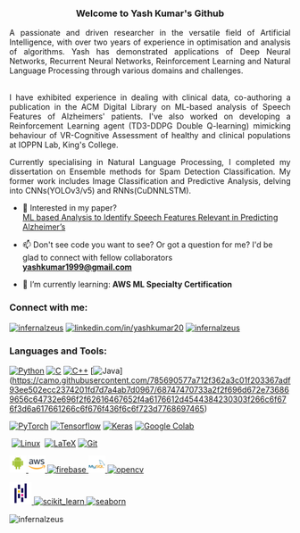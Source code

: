 <h3 align="center">Welcome to Yash Kumar's Github</h3>
<div style='text-align: justify;'>
A passionate and driven researcher in the versatile field of Artificial Intelligence, with over two years of experience in optimisation and analysis of algorithms. Yash has demonstrated applications of Deep Neural Networks, Recurrent Neural Networks, Reinforcement Learning and Natural Language Processing through various domains and challenges.<br><br>

I have exhibited experience in dealing with clinical data, co-authoring a publication in the ACM Digital Library on ML-based analysis of Speech Features of Alzheimers' patients. I've also worked on developing a Reinforcement Learning agent (TD3-DDPG Double Q-learning) mimicking behaviour of VR-Cognitive Assessment of healthy and clinical populations at IOPPN Lab, King's College.

Currently specialising in Natural Language Processing, I completed my dissertation on Ensemble methods for Spam Detection Classification. My former work includes Image Classification and Predictive Analysis, delving into CNNs(YOLOv3/v5) and RNNs(CuDNNLSTM).
</div>

- :page_with_curl: Interested in my paper?<br>
  [ML based Analysis to Identify Speech Features Relevant in Predicting Alzheimer’s](https://www.doi.org/10.1145/3532213.3532244)

- 📫 Don't see code you want to see? Or got a question for me? I'd be glad to connect with fellow collaborators<br>
  **yashkumar1999@gmail.com**

- 🌱 I’m currently learning: **AWS ML Specialty Certification**

<h3 align="left">Connect with me:</h3>
<p align="left">
<a href="https://twitter.com/infernalzeus" target="blank"><img align="center" src="https://raw.githubusercontent.com/rahuldkjain/github-profile-readme-generator/master/src/images/icons/Social/twitter.svg" alt="infernalzeus" height="30" width="40" /></a>
<a href="https://linkedin.com/in/linkedin.com/in/yashkumar20" target="blank"><img align="center" src="https://raw.githubusercontent.com/rahuldkjain/github-profile-readme-generator/master/src/images/icons/Social/linked-in-alt.svg" alt="linkedin.com/in/yashkumar20" height="30" width="40" /></a>
<a href="https://www.youtube.com/c/infernalzeus" target="blank"><img align="center" src="https://raw.githubusercontent.com/rahuldkjain/github-profile-readme-generator/master/src/images/icons/Social/youtube.svg" alt="infernalzeus" height="30" width="40" /></a>
</p>

<h3 align="left">Languages and Tools:</h3>

[![Python](https://camo.githubusercontent.com/207fafb139e3211ecf407d70144f6358eca5136e86b73261cef968c0533d81b4/68747470733a2f2f696d672e736869656c64732e696f2f62616467652f507974686f6e2d3337373661622e7376673f6c6f676f3d707974686f6e266c6f676f436f6c6f723d7768697465)](https://camo.githubusercontent.com/207fafb139e3211ecf407d70144f6358eca5136e86b73261cef968c0533d81b4/68747470733a2f2f696d672e736869656c64732e696f2f62616467652f507974686f6e2d3337373661622e7376673f6c6f676f3d707974686f6e266c6f676f436f6c6f723d7768697465) [![C](https://camo.githubusercontent.com/5403cba6c03d6751a2c9971f4e4cbe426e3586424cb4867dab59ee3a2517631c/68747470733a2f2f696d672e736869656c64732e696f2f62616467652f632d2532333030353939432e7376673f266c6f676f3d63266c6f676f436f6c6f723d7768697465)](https://camo.githubusercontent.com/5403cba6c03d6751a2c9971f4e4cbe426e3586424cb4867dab59ee3a2517631c/68747470733a2f2f696d672e736869656c64732e696f2f62616467652f632d2532333030353939432e7376673f266c6f676f3d63266c6f676f436f6c6f723d7768697465) [![C++](https://camo.githubusercontent.com/286241670a3407ebb46152fe548106f7186fe59e37e8a699c31412333e0c4d3c/68747470733a2f2f696d672e736869656c64732e696f2f62616467652f432532622532622d3030353939632e7376673f6c6f676f3d63253262253262266c6f676f436f6c6f723d7768697465)](https://camo.githubusercontent.com/286241670a3407ebb46152fe548106f7186fe59e37e8a699c31412333e0c4d3c/68747470733a2f2f696d672e736869656c64732e696f2f62616467652f432532622532622d3030353939632e7376673f6c6f676f3d63253262253262266c6f676f436f6c6f723d7768697465) [![Java](https://camo.githubusercontent.com/785690577a712f362a3c01f203367adf93ee502ecc2374201fd7d7a4ab7d0967/68747470733a2f2f696d672e736869656c64732e696f2f62616467652f4a6176612d4544384230303f266c6f676f3d6a617661266c6f676f436f6c6f723d7768697465)]
(https://camo.githubusercontent.com/785690577a712f362a3c01f203367adf93ee502ecc2374201fd7d7a4ab7d0967/68747470733a2f2f696d672e736869656c64732e696f2f62616467652f4a6176612d4544384230303f266c6f676f3d6a617661266c6f676f436f6c6f723d7768697465)



[![PyTorch](https://camo.githubusercontent.com/37bcdb0cc3116a7a85894fc5ae5bca33061d4b9e55aa2ea64c3f9edbc8c150b9/68747470733a2f2f696d672e736869656c64732e696f2f62616467652f5079546f7263682d6565346332632e7376673f6c6f676f3d7079746f726368266c6f676f436f6c6f723d7768697465)](https://camo.githubusercontent.com/37bcdb0cc3116a7a85894fc5ae5bca33061d4b9e55aa2ea64c3f9edbc8c150b9/68747470733a2f2f696d672e736869656c64732e696f2f62616467652f5079546f7263682d6565346332632e7376673f6c6f676f3d7079746f726368266c6f676f436f6c6f723d7768697465) [![Tensorflow](https://camo.githubusercontent.com/9b9a0935d5e0014712c5adcccf563ec86c867125b29959060e93b3f5ec2fc5b1/68747470733a2f2f696d672e736869656c64732e696f2f62616467652f54656e736f72466c6f772d6666366630302e7376673f6c6f676f3d74656e736f72666c6f77266c6f676f436f6c6f723d7768697465)](https://camo.githubusercontent.com/9b9a0935d5e0014712c5adcccf563ec86c867125b29959060e93b3f5ec2fc5b1/68747470733a2f2f696d672e736869656c64732e696f2f62616467652f54656e736f72466c6f772d6666366630302e7376673f6c6f676f3d74656e736f72666c6f77266c6f676f436f6c6f723d7768697465) [![Keras](https://camo.githubusercontent.com/a7708bba7585a2dcd487059a296971118ca8b039ccd710eb71fc20f6ed546a3f/68747470733a2f2f696d672e736869656c64732e696f2f62616467652f4b657261732d6430303030302e7376673f6c6f676f3d6b65726173266c6f676f436f6c6f723d7768697465)](https://camo.githubusercontent.com/a7708bba7585a2dcd487059a296971118ca8b039ccd710eb71fc20f6ed546a3f/68747470733a2f2f696d672e736869656c64732e696f2f62616467652f4b657261732d6430303030302e7376673f6c6f676f3d6b65726173266c6f676f436f6c6f723d7768697465) [![Google Colab](https://camo.githubusercontent.com/a1d8854796828b4ad626b671353f8ec616ba503d74e9c3a73b9536df64822178/68747470733a2f2f696d672e736869656c64732e696f2f62616467652f476f6f676c65253230436f6c61622d4639414230302e7376673f6c6f676f3d676f6f676c65636f6c6162266c6f676f436f6c6f723d626c61636b)](https://camo.githubusercontent.com/a1d8854796828b4ad626b671353f8ec616ba503d74e9c3a73b9536df64822178/68747470733a2f2f696d672e736869656c64732e696f2f62616467652f476f6f676c65253230436f6c61622d4639414230302e7376673f6c6f676f3d676f6f676c65636f6c6162266c6f676f436f6c6f723d626c61636b)

 [![Linux](https://camo.githubusercontent.com/f6000c97af330827028e1e84e773dcb1c64266db6e677b8e7d7f6cb7ae0e900a/68747470733a2f2f696d672e736869656c64732e696f2f62616467652f4c696e75782d4643433632343f266c6f676f3d6c696e7578266c6f676f436f6c6f723d626c61636b)](https://camo.githubusercontent.com/f6000c97af330827028e1e84e773dcb1c64266db6e677b8e7d7f6cb7ae0e900a/68747470733a2f2f696d672e736869656c64732e696f2f62616467652f4c696e75782d4643433632343f266c6f676f3d6c696e7578266c6f676f436f6c6f723d626c61636b) 
 [![LaTeX](https://camo.githubusercontent.com/34f2a8279529e0307f24c1f8816c0807884b0bc19958a3cc97cfce3d8f5127c0/68747470733a2f2f696d672e736869656c64732e696f2f62616467652f4c615465582d3030383038302e7376673f6c6f676f3d6c61746578266c6f676f436f6c6f723d7768697465)](https://camo.githubusercontent.com/34f2a8279529e0307f24c1f8816c0807884b0bc19958a3cc97cfce3d8f5127c0/68747470733a2f2f696d672e736869656c64732e696f2f62616467652f4c615465582d3030383038302e7376673f6c6f676f3d6c61746578266c6f676f436f6c6f723d7768697465) [![Git](https://camo.githubusercontent.com/8e4be234162d486bdbac3171d266e689e878c190c2f44a25d77f1f8e5ba4ff80/68747470733a2f2f696d672e736869656c64732e696f2f62616467652f4769742d6630353033322e7376673f6c6f676f3d676974266c6f676f436f6c6f723d7768697465)](https://camo.githubusercontent.com/8e4be234162d486bdbac3171d266e689e878c190c2f44a25d77f1f8e5ba4ff80/68747470733a2f2f696d672e736869656c64732e696f2f62616467652f4769742d6630353033322e7376673f6c6f676f3d676974266c6f676f436f6c6f723d7768697465)

<p align="left"> <a href="https://developer.android.com" target="_blank" rel="noreferrer"> <img src="https://raw.githubusercontent.com/devicons/devicon/master/icons/android/android-original-wordmark.svg" alt="android" width="30" height="30"/> </a> <a href="https://aws.amazon.com" target="_blank" rel="noreferrer"> <img src="https://raw.githubusercontent.com/devicons/devicon/master/icons/amazonwebservices/amazonwebservices-original-wordmark.svg" alt="aws" width="30" height="30"/> </a> <a href="https://firebase.google.com/" target="_blank" rel="noreferrer"> <img src="https://www.vectorlogo.zone/logos/firebase/firebase-icon.svg" alt="firebase" width="30" height="30"/> </a> <a href="https://www.mysql.com/" target="_blank" rel="noreferrer"> <img src="https://raw.githubusercontent.com/devicons/devicon/master/icons/mysql/mysql-original-wordmark.svg" alt="mysql" width="30" height="30"/> </a> <a href="https://opencv.org/" target="_blank" rel="noreferrer"> <img src="https://www.vectorlogo.zone/logos/opencv/opencv-icon.svg" alt="opencv" width="40" height="40"/> </a>
  
  <a href="https://pandas.pydata.org/" target="_blank" rel="noreferrer"> <img src="https://raw.githubusercontent.com/devicons/devicon/2ae2a900d2f041da66e950e4d48052658d850630/icons/pandas/pandas-original.svg" alt="pandas" width="40" height="40"/> </a><a href="https://scikit-learn.org/" target="_blank" rel="noreferrer"> <img src="https://upload.wikimedia.org/wikipedia/commons/0/05/Scikit_learn_logo_small.svg" alt="scikit_learn" width="40" height="40"/> </a> <a href="https://seaborn.pydata.org/" target="_blank" rel="noreferrer"> <img src="https://seaborn.pydata.org/_images/logo-mark-lightbg.svg" alt="seaborn" width="40" height="40"/> </a>

<p><img align="center" src="https://github-readme-stats.vercel.app/api/top-langs?username=infernalzeus&show_icons=true&locale=en&layout=compact" alt="infernalzeus" /></p>
